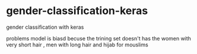 # gender-classification-keras
gender classification with keras

problems 
model is biasd becuse the trining set doesn't has the women with very short hair , men with long hair and hijab for mouslims 
